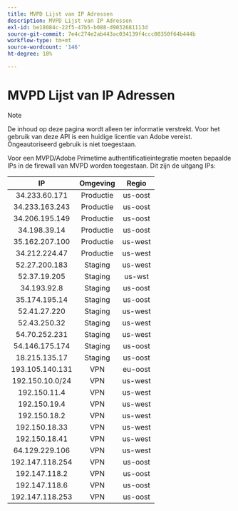 ```yaml
---
title: MVPD Lijst van IP Adressen
description: MVPD Lijst van IP Adressen
exl-id: be18084c-22f5-47b5-b088-d9032681113d
source-git-commit: 7e4c274e2ab443ac034139f4ccc00350f64b444b
workflow-type: tm+mt
source-wordcount: '146'
ht-degree: 18%

---
```


# MVPD Lijst van IP Adressen

>[!NOTE]
>
>De inhoud op deze pagina wordt alleen ter informatie verstrekt. Voor het gebruik van deze API is een huidige licentie van Adobe vereist. Ongeautoriseerd gebruik is niet toegestaan.

Voor een MVPD/Adobe Primetime authentificatieintegratie moeten bepaalde IPs in de firewall van MVPD worden toegestaan. Dit zijn de uitgang IPs:

| IP | Omgeving | Regio |
| :-------------: | :---------: | :-----: |
| 34.233.60.171 | Productie | us-oost |
| 34.233.163.243 | Productie | us-oost |
| 34.206.195.149 | Productie | us-oost |
| 34.198.39.14 | Productie | us-oost |
| 35.162.207.100 | Productie | us-west |
| 34.212.224.47 | Productie | us-west |
| 52.27.200.183 | Staging | us-west |
| 52.37.19.205 | Staging | us-wst |
| 34.193.92.8 | Staging | us-oost |
| 35.174.195.14 | Staging | us-oost |
| 52.41.27.220 | Staging | us-west |
| 52.43.250.32 | Staging | us-west |
| 54.70.252.231 | Staging | us-west |
| 54.146.175.174 | Staging | us-oost |
| 18.215.135.17 | Staging | us-oost |
| 193.105.140.131 | VPN | eu-oost |
| 192.150.10.0/24 | VPN | us-west |
| 192.150.11.4 | VPN | us-west |
| 192.150.19.4 | VPN | us-west |
| 192.150.18.2 | VPN | us-west |
| 192.150.18.33 | VPN | us-west |
| 192.150.18.41 | VPN | us-west |
| 64.129.229.106 | VPN | us-west |
| 192.147.118.254 | VPN | us-oost |
| 192.147.118.2 | VPN | us-oost |
| 192.147.118.6 | VPN | us-oost |
| 192.147.118.253 | VPN | us-oost |
